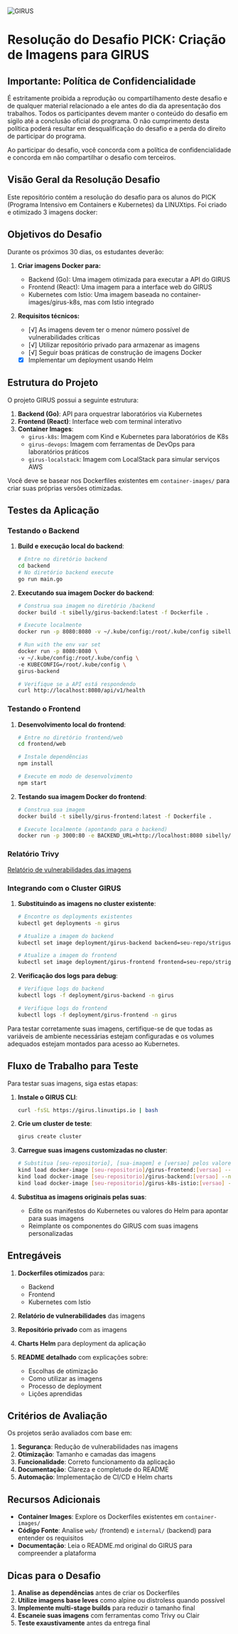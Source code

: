 ![GIRUS](./github/girus-logo.png)

# Resolução do Desafio PICK: Criação de Imagens para GIRUS

## Importante: Política de Confidencialidade

É estritamente proibida a reprodução ou compartilhamento deste desafio e de qualquer material relacionado a ele antes do dia da apresentação dos trabalhos. Todos os participantes devem manter o conteúdo do desafio em sigilo até a conclusão oficial do programa. O não cumprimento desta política poderá resultar em desqualificação do desafio e a perda do direito de participar do programa.

Ao participar do desafio, você concorda com a política de confidencialidade e concorda em não compartilhar o desafio com terceiros.

## Visão Geral da Resolução Desafio

Este repositório contém a resolução do desafio para os alunos do PICK (Programa Intensivo em Containers e Kubernetes) da LINUXtips.
Foi criado e otimizado 3 imagens docker:


## Objetivos do Desafio

Durante os próximos 30 dias, os estudantes deverão:

1. **Criar imagens Docker para:**
   - Backend (Go): Uma imagem otimizada para executar a API do GIRUS
   - Frontend (React): Uma imagem para a interface web do GIRUS
   - Kubernetes com Istio: Uma imagem baseada no container-images/girus-k8s, mas com Istio integrado

2. **Requisitos técnicos:**
   - [√] As imagens devem ter o menor número possível de vulnerabilidades críticas
   - [√] Utilizar repositório privado para armazenar as imagens
   - [√] Seguir boas práticas de construção de imagens Docker
   - [x] Implementar um deployment usando Helm

## Estrutura do Projeto

O projeto GIRUS possui a seguinte estrutura:

1. **Backend (Go)**: API para orquestrar laboratórios via Kubernetes
2. **Frontend (React)**: Interface web com terminal interativo
3. **Container Images**:
   - `girus-k8s`: Imagem com Kind e Kubernetes para laboratórios de K8s
   - `girus-devops`: Imagem com ferramentas de DevOps para laboratórios práticos
   - `girus-localstack`: Imagem com LocalStack para simular serviços AWS

Você deve se basear nos Dockerfiles existentes em `container-images/` para criar suas próprias versões otimizadas.

## Testes da Aplicação

### Testando o Backend

1. **Build e execução local do backend**:
   ```bash
   # Entre no diretório backend
   cd backend
   # No diretório backend execute
   go run main.go
   ```

2. **Executando sua imagem Docker do backend**:
   ```bash
   # Construa sua imagem no diretório /backend
   docker build -t sibelly/girus-backend:latest -f Dockerfile .
   
   # Execute localmente
   docker run -p 8080:8080 -v ~/.kube/config:/root/.kube/config sibelly/girus-backend:latest

   # Run with the env var set
   docker run -p 8080:8080 \
   -v ~/.kube/config:/root/.kube/config \
   -e KUBECONFIG=/root/.kube/config \
   girus-backend

   # Verifique se a API está respondendo
   curl http://localhost:8080/api/v1/health
   ```

### Testando o Frontend

1. **Desenvolvimento local do frontend**:
   ```bash
   # Entre no diretório frontend/web
   cd frontend/web
   
   # Instale dependências
   npm install
   
   # Execute em modo de desenvolvimento
   npm start
   ```

2. **Testando sua imagem Docker do frontend**:
   ```bash
   # Construa sua imagem
   docker build -t sibelly/girus-frontend:latest -f Dockerfile .
   
   # Execute localmente (apontando para o backend)
   docker run -p 3000:80 -e BACKEND_URL=http://localhost:8080 sibelly/giru-frontend:latest
   ```

### Relatório Trivy
[Relatório de vulnerabilidades das imagens](/trivy-reports.md)

### Integrando com o Cluster GIRUS

1. **Substituindo as imagens no cluster existente**:
   ```bash
   # Encontre os deployments existentes
   kubectl get deployments -n girus
   
   # Atualize a imagem do backend
   kubectl set image deployment/girus-backend backend=seu-repo/strigus-backend:versao -n girus
   
   # Atualize a imagem do frontend
   kubectl set image deployment/girus-frontend frontend=seu-repo/strigus-frontend:versao -n girus
   ```

2. **Verificação dos logs para debug**:
   ```bash
   # Verifique logs do backend
   kubectl logs -f deployment/girus-backend -n girus
   
   # Verifique logs do frontend
   kubectl logs -f deployment/girus-frontend -n girus
   ```

Para testar corretamente suas imagens, certifique-se de que todas as variáveis de ambiente necessárias estejam configuradas e os volumes adequados estejam montados para acesso ao Kubernetes.

## Fluxo de Trabalho para Teste

Para testar suas imagens, siga estas etapas:

1. **Instale o GIRUS CLI**:
   ```bash
   curl -fsSL https://girus.linuxtips.io | bash
   ```

2. **Crie um cluster de teste**:
   ```bash
   girus create cluster
   ```

3. **Carregue suas imagens customizadas no cluster**:
   ```bash
   # Substitua [seu-repositorio], [sua-imagem] e [versao] pelos valores corretos
   kind load docker-image [seu-repositorio]/girus-frontend:[versao] --name girus
   kind load docker-image [seu-repositorio]/girus-backend:[versao] --name girus
   kind load docker-image [seu-repositorio]/girus-k8s-istio:[versao] --name girus
   ```

4. **Substitua as imagens originais pelas suas**:
   - Edite os manifestos do Kubernetes ou valores do Helm para apontar para suas imagens
   - Reimplante os componentes do GIRUS com suas imagens personalizadas

## Entregáveis

1. **Dockerfiles otimizados** para:
   - Backend
   - Frontend
   - Kubernetes com Istio

2. **Relatório de vulnerabilidades** das imagens

3. **Repositório privado** com as imagens

4. **Charts Helm** para deployment da aplicação

5. **README detalhado** com explicações sobre:
   - Escolhas de otimização
   - Como utilizar as imagens
   - Processo de deployment
   - Lições aprendidas

## Critérios de Avaliação

Os projetos serão avaliados com base em:

1. **Segurança**: Redução de vulnerabilidades nas imagens
2. **Otimização**: Tamanho e camadas das imagens
3. **Funcionalidade**: Correto funcionamento da aplicação
4. **Documentação**: Clareza e completude do README
5. **Automação**: Implementação de CI/CD e Helm charts

## Recursos Adicionais

- **Container Images**: Explore os Dockerfiles existentes em `container-images/`
- **Código Fonte**: Analise `web/` (frontend) e `internal/` (backend) para entender os requisitos
- **Documentação**: Leia o README.md original do GIRUS para compreender a plataforma

## Dicas para o Desafio

1. **Analise as dependências** antes de criar os Dockerfiles
2. **Utilize imagens base leves** como alpine ou distroless quando possível
3. **Implemente multi-stage builds** para reduzir o tamanho final
4. **Escaneie suas imagens** com ferramentas como Trivy ou Clair
5. **Teste exaustivamente** antes da entrega final